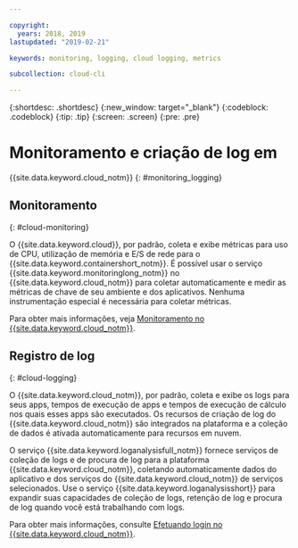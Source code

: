```yaml
---

copyright:
  years: 2018, 2019
lastupdated: "2019-02-21"

keywords: monitoring, logging, cloud logging, metrics

subcollection: cloud-cli

---
```


{:shortdesc: .shortdesc}
{:new_window: target="_blank"}
{:codeblock: .codeblock}
{:tip: .tip}
{:screen: .screen}
{:pre: .pre}

# Monitoramento e criação de log em
{{site.data.keyword.cloud_notm}}
{: #monitoring_logging}

## Monitoramento
{: #cloud-monitoring}

O {{site.data.keyword.cloud}}, por padrão, coleta e exibe métricas para uso de CPU, utilização de memória e E/S de rede para o {{site.data.keyword.containershort_notm}}. É possível usar o serviço {{site.data.keyword.monitoringlong_notm}} no {{site.data.keyword.cloud_notm}} para coletar automaticamente e medir as métricas de chave de seu ambiente e dos aplicativos. Nenhuma instrumentação especial é necessária para coletar métricas.

Para obter mais informações, veja [Monitoramento no {{site.data.keyword.cloud_notm}}](/docs/services/cloud-monitoring?topic=cloud-monitoring-monitoring_ov#monitoring_ov).

## Registro de log
{: #cloud-logging}

O {{site.data.keyword.cloud_notm}}, por padrão, coleta e exibe os logs para seus apps, tempos de execução de apps e tempos de execução de cálculo nos quais esses apps são executados. Os recursos de criação de log do {{site.data.keyword.cloud_notm}} são integrados na plataforma e a coleção de dados é ativada automaticamente para recursos em nuvem. 

O serviço {{site.data.keyword.loganalysisfull_notm}} fornece serviços de coleção de logs e de procura de log para a plataforma {{site.data.keyword.cloud_notm}}, coletando automaticamente dados do aplicativo e dos serviços do {{site.data.keyword.cloud_notm}} de serviços selecionados. Use o serviço {{site.data.keyword.loganalysisshort}} para expandir suas capacidades de coleção de logs, retenção de log e procura de log quando você está trabalhando com logs.

Para obter mais informações, consulte [Efetuando login no {{site.data.keyword.cloud_notm}}](/docs/services/CloudLogAnalysis?topic=cloudloganalysis-log_analysis_ov#log_analysis_ov).
